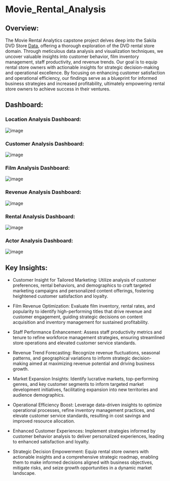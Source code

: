 # Movie_Rental_Analysis
## Overview:
The Movie Rental Analytics capstone project delves deep into the Sakila DVD Store [Data](https://github.com/DA-Atharv/Movie_Rental_Analysis/tree/main/DATA), offering a thorough exploration of the DVD rental store domain. Through meticulous data analysis and visualization techniques, we uncover valuable insights into customer behavior, film inventory management, staff productivity, and revenue trends. Our goal is to equip rental store owners with actionable insights for strategic decision-making and operational excellence. By focusing on enhancing customer satisfaction and operational efficiency, our findings serve as a blueprint for informed business strategies and increased profitability, ultimately empowering rental store owners to achieve success in their ventures.

## Dashboard:
### Location Analysis Dashboard: 
![image](https://github.com/DA-Atharv/Movie_Rental_Analysis/assets/159448408/5a715b49-4649-4497-a5ef-41db7ca85f66)
### Customer Analysis Dashboard:
![image](https://github.com/DA-Atharv/Movie_Rental_Analysis/assets/159448408/38410e8f-0b45-4c9f-a6d6-3b0cdb99e609)
### Film Analysis Dashboard:
![image](https://github.com/DA-Atharv/Movie_Rental_Analysis/assets/159448408/1ab509b7-9959-424a-beb2-9d2a13567914)
### Revenue Analysis Dashboard:
![image](https://github.com/DA-Atharv/Movie_Rental_Analysis/assets/159448408/d7c2af35-7c17-4039-af1f-b8591a9f6c35)
### Rental Analysis Dashboard:
![image](https://github.com/DA-Atharv/Movie_Rental_Analysis/assets/159448408/620f16d7-0351-488a-9af5-eca2b1aa0384)
### Actor Analysis Dashboard:
![image](https://github.com/DA-Atharv/Movie_Rental_Analysis/assets/159448408/1e05ee5d-cfdb-4363-9078-e2a64c1f96a3)

## Key Insights:
- Customer Insight for Tailored Marketing: Utilize analysis of customer preferences, rental behaviors, and demographics to craft targeted marketing campaigns and personalized content offerings, fostering heightened customer satisfaction and loyalty.
  
- Film Revenue Optimization: Evaluate film inventory, rental rates, and popularity to identify high-performing titles that drive revenue and customer engagement, guiding strategic decisions on content acquisition and inventory management for sustained profitability.
  
- Staff Performance Enhancement: Assess staff productivity metrics and tenure to refine workforce management strategies, ensuring streamlined store operations and elevated customer service standards.
  
- Revenue Trend Forecasting: Recognize revenue fluctuations, seasonal patterns, and geographical variations to inform strategic decision-making aimed at maximizing revenue potential and driving business growth.

- Market Expansion Insights: Identify lucrative markets, top-performing genres, and key customer segments to inform targeted market development initiatives, facilitating expansion into new territories and audience demographics.

- Operational Efficiency Boost: Leverage data-driven insights to optimize operational processes, refine inventory management practices, and elevate customer service standards, resulting in cost savings and improved resource allocation.

- Enhanced Customer Experiences: Implement strategies informed by customer behavior analysis to deliver personalized experiences, leading to enhanced satisfaction and loyalty.

- Strategic Decision Empowerment: Equip rental store owners with actionable insights and a comprehensive strategic roadmap, enabling them to make informed decisions aligned with business objectives, mitigate risks, and seize growth opportunities in a dynamic market landscape.
